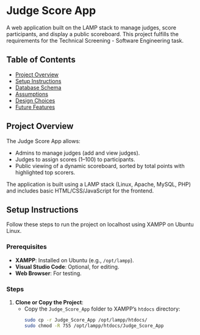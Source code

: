 # Judge Score App

A web application built on the LAMP stack to manage judges, score participants, and display a public scoreboard. This project fulfills the requirements for the Technical Screening - Software Engineering task.

## Table of Contents
- [Project Overview](#project-overview)
- [Setup Instructions](#setup-instructions)
- [Database Schema](#database-schema)
- [Assumptions](#assumptions)
- [Design Choices](#design-choices)
- [Future Features](#future-features)

## Project Overview
The Judge Score App allows:
- Admins to manage judges (add and view judges).
- Judges to assign scores (1–100) to participants.
- Public viewing of a dynamic scoreboard, sorted by total points with highlighted top scorers.

The application is built using a LAMP stack (Linux, Apache, MySQL, PHP) and includes basic HTML/CSS/JavaScript for the frontend.

## Setup Instructions
Follow these steps to run the project on localhost using XAMPP on Ubuntu Linux.

### Prerequisites
- **XAMPP**: Installed on Ubuntu (e.g., `/opt/lampp`).
- **Visual Studio Code**: Optional, for editing.
- **Web Browser**: For testing.

### Steps
1. **Clone or Copy the Project**:
   - Copy the `Judge_Score_App` folder to XAMPP’s `htdocs` directory:
     ```bash
     sudo cp -r Judge_Score_App /opt/lampp/htdocs/
     sudo chmod -R 755 /opt/lampp/htdocs/Judge_Score_App
